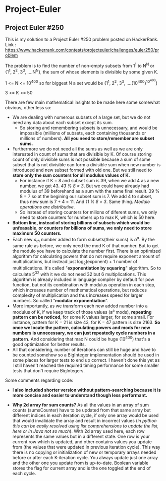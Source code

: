 # Project-Euler
## Project Euler #250

This is my solution to a Project Euler #250 problem  posted on HackerRank.
Link : https://www.hackerrank.com/contests/projecteuler/challenges/euler250/problem

The problem is to find the number of non-empty subsets from 1<sup>1</sup> to N<sup>N</sup> or {1<sup>1</sup>, 2<sup>2</sup>, 3<sup>3</sup>, ....N<sup>N</sup>}, the sum of whose elements is divisible
by some given K.

1 <= N <= 10<sup>400</sup>    so for biggest N a set would be {1<sup>1</sup>, 2<sup>2</sup>, 3<sup>3</sup>, ....(10<sup>400</sup>)<sup>10<sup>400</sup></sup>}

3 <= K <= 50

There are few main mathematical insights to be made here some somewhat obvious, other less so:
- We are dealing with numerous subsets of a large set, but we do not need any data about each subset except its sum. 
  - So storing and remembering subsets is unnecessary, and would be impossible (millions of subsets, each containing thousands or millions
		of numbers). **All you need to store/remember are subset sums.**
- Furthermore we do not need all the sums as well as we are only interested in count of sums that are divisible by K. Of course storing count of only
	divisible sums is not possible because a sum of some subset that is not divisible can form a divisible sum when new number is introduced and
	new subset formed with old one. But we still need to **store only the sum counters for all modulus values of K.** 
	- For instance if K = 8 and subset sum is 39, when we add 4 as a new number, we get 43. *43 % 8 = 3*. But we could have already had 
		modulus of 39 beforehand as a sum with the same final result. 39 % 8 = 7 so at the begining our subset sum is 7. We add 4 to subset, 
		thus new sum is 7 + 4 = 11. And *11 % 8 = 3*. Same thing.  *Modulo operations are distributive.*
  - So instead of storing counters for milions of diferent sums, we only need to store counters for numbers up to max K, which is 50 here.
- **Bottom line, instead of storing billions of subsets which would be unfeasable, or counters for billions of sums, we only need to store maximum 50 counters.** 
- Each new *a<sub>th</sub>* number added to form subsets(their sums) is *a<sup>a</sup>*. By the same rule as before, we only need the mod K of that number. But to
	get the modulo you have to calculate the number first. There is an optimized algorithm for calculating powers that do not require exponent amount of multiplications, but instead just log<sub>2</sub>(exponent) + 1 number of multiplications. It's called "**exponentiation by squaring**" algorithm. So to calculate 5<sup>32</sup> with it we do not need 32 but 6 multiplications. This algorithm is already included in language compiler by default for
	pow function, but not its combination with modulus operation in each step, which increases number of mathematical operations, 
	but reduces complexity of multiplication and thus increases speed for larger numbers. So called "**modular exponentiation**".
- More importantly, as we transform each new added number into a modulus of K, if we keep track of those values (a<sup>a</sup> mods), **repeating** 
	**pattern can be noticed**, for some K values larger, for some small. For instance, pattern for K = 21 is size 43, for K = 47 pattern is size 2163. **So once we locate the pattern, calculating powers and mods for new numbers is unnecessary, we can just repeatedly cycle numbers in a pattern.** 
    And considering that max N could be huge (10<sup>400</sup>) that's a good optimization for better results.
- All that considering, number of iterations can still be huge and have to be counted somehow so a BigInteger implementation should be used in some places for larger tests to end up correct. I haven't done this yet as I still haven't reached the required timing performance for some smaller tests that don't require BigIntegers.
	 
Some comments regarding code:

- **I also included shorter version without pattern-searching because it is more concise and easier to understand though less performant.**

- **Why 2d array for sum counts?** As all the values in an array of sum counts (sumsCounter) have to be updated from that same array but different indices 
in each iteration cycle, if only one array would be used that would invalidate the array and result in incorrect values (*in python this can be easily resolved using list comprehensions to update the list, here or in Java not so much*). With 2d array used here, each row represents the same values but in a different state. One row is your current row which is updated, and other contains values you update from (the values that were updated in previous iteration cycle). This way there is no copying or initialization of new or temporary arrays needed before or after each K-iteration cycle. You always update just one array and the other one you update from is up-to-date. Boolean variable stores the flag for current array and is the one toggled at the end of each cycle.


